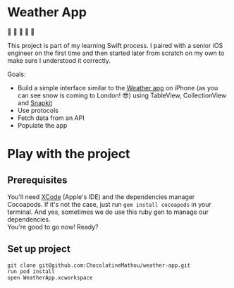 # Weather App   

:construction: :construction: :construction: :construction: :construction: 

This project is part of my learning Swift process. I paired with a senior iOS engineer on the first time and then started later from scratch on my own to make sure I understood it correctly.   

Goals:   
- Build a simple interface similar to the [Weather app](https://github.com/ChocolatineMathou/weather-app/blob/master/WeatherApp/Public/Apple_Weather_app.png) on iPhone (as you can see snow is coming to London! :sunglasses:) using TableView, CollectionView and [Snapkit](https://github.com/SnapKit/SnapKit)   
- Use protocols   
- Fetch data from an API   
- Populate the app   

# Play with the project   

## Prerequisites   

You'll need [XCode](https://developer.apple.com/xcode/) (Apple's IDE) and the dependencies manager Cocoapods. If it's not the case, just run `gem install cocoapods` in your terminal. And yes, sometimes we do use this ruby gen to manage our dependencies.   
You're good to go now! Ready?   

## Set up project

```
git clone git@github.com:ChocolatineMathou/weather-app.git
run pod install
open WeatherApp.xcworkspace
```